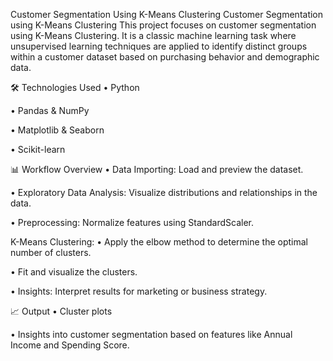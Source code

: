 Customer Segmentation Using K-Means Clustering
Customer Segmentation using K-Means Clustering This project focuses on customer segmentation using K-Means Clustering. It is a classic machine learning task where unsupervised learning techniques are applied to identify distinct groups within a customer dataset based on purchasing behavior and demographic data.

🛠️ Technologies Used
• Python

• Pandas & NumPy

• Matplotlib & Seaborn

• Scikit-learn

📊 Workflow Overview
• Data Importing: Load and preview the dataset.

• Exploratory Data Analysis: Visualize distributions and relationships in the data.

• Preprocessing: Normalize features using StandardScaler.

K-Means Clustering:
• Apply the elbow method to determine the optimal number of clusters.

• Fit and visualize the clusters.

• Insights: Interpret results for marketing or business strategy.

📈 Output
• Cluster plots

• Insights into customer segmentation based on features like Annual Income and Spending Score.

